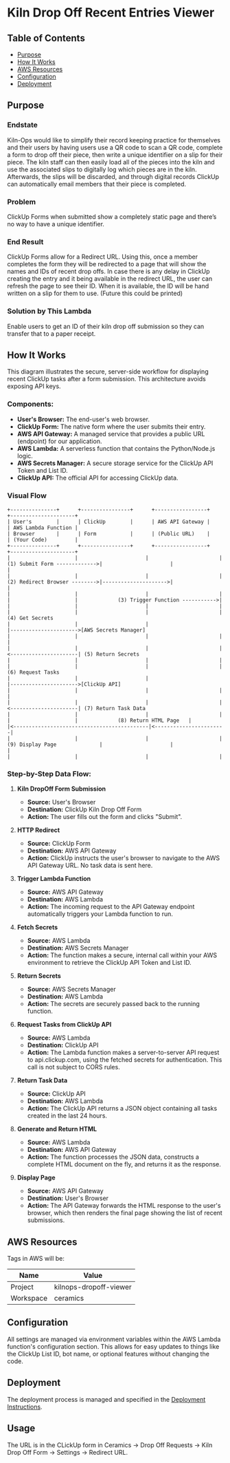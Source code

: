 # Kiln Drop Off Recent Entries Viewer

## Table of Contents
- [Purpose](#purpose)
- [How It Works](#how-it-works)
- [AWS Resources](#aws-resources)
- [Configuration](#configuration)
- [Deployment](#deployment)

## Purpose

### Endstate

Kiln-Ops would like to simplify their record keeping practice for themselves and their users by having users use a QR code to scan a QR code, complete a form to drop off their piece, then write a unique identifier on a slip for their piece. The kiln staff can then easily load all of the pieces into the kiln and use the associated slips to digitally log which pieces are in the kiln. Afterwards, the slips will be discarded, and through digital records ClickUp can automatically email members that their piece is completed.

### Problem

ClickUp Forms when submitted show a completely static page and there’s no way to have a unique identifier.

### End Result

ClickUp Forms allow for a Redirect URL. Using this, once a member completes the form they will be redirected to a page that will show the names and IDs of recent drop offs. In case there is any delay in ClickUp creating the entry and it being available in the redirect URL, the user can refresh the page to see their ID. When it is available, the ID will be hand written on a slip for them to use. (Future this could be printed)

### Solution by This Lambda

Enable users to get an ID of their kiln drop off submission so they can transfer that to a paper receipt.

## How It Works

This diagram illustrates the secure, server-side workflow for displaying recent ClickUp tasks after a form submission. This architecture avoids exposing API keys.

### Components:

-   **User's Browser:** The end-user's web browser.
-   **ClickUp Form:** The native form where the user submits their entry.
-   **AWS API Gateway:** A managed service that provides a public URL (endpoint) for our application.
-   **AWS Lambda:** A serverless function that contains the Python/Node.js logic.
-   **AWS Secrets Manager:** A secure storage service for the ClickUp API Token and List ID.
-   **ClickUp API:** The official API for accessing ClickUp data.

### Visual Flow

```
+---------------+      +----------------+      +-----------------+      +---------------------+
| User's        |      | ClickUp        |      | AWS API Gateway |      | AWS Lambda Function |
| Browser       |      | Form           |      | (Public URL)    |      | (Your Code)         |
+---------------+      +----------------+      +-----------------+      +---------------------+
|                     |                      |                       |
(1) Submit Form ------------->|                      |                       |
|                     |                      |                       |
(2) Redirect Browser -------->|--------------------->|                       |
|                     |                      |                       |
|                     |             (3) Trigger Function ----------->|
|                     |                      |                       |
|                     |                      |                       | (4) Get Secrets
|                     |                      |                       |---------------------->[AWS Secrets Manager]
|                     |                      |                       |                      |
|                     |                      |                       |<----------------------| (5) Return Secrets
|                     |                      |                       |
|                     |                      |                       | (6) Request Tasks
|                     |                      |                       |---------------------->[ClickUp API]
|                     |                      |                       |                      |
|                     |                      |                       |<----------------------| (7) Return Task Data
|                     |                      |                       |
|                     |             (8) Return HTML Page   |
|<--------------------------------------------|<-----------------------|
|                     |                      |                       |
(9) Display Page              |                      |                       |
|                     |                      |                       |
```

### Step-by-Step Data Flow:

1.  **Kiln DropOff Form Submission**
    * **Source:** User's Browser
    * **Destination:** ClickUp Kiln Drop Off Form
    * **Action:** The user fills out the form and clicks "Submit".

2.  **HTTP Redirect**
    * **Source:** ClickUp Form
    * **Destination:** AWS API Gateway
    * **Action:** ClickUp instructs the user's browser to navigate to the AWS API Gateway URL. No task data is sent here.

3.  **Trigger Lambda Function**
    * **Source:** AWS API Gateway
    * **Destination:** AWS Lambda
    * **Action:** The incoming request to the API Gateway endpoint automatically triggers your Lambda function to run.

4.  **Fetch Secrets**
    * **Source:** AWS Lambda
    * **Destination:** AWS Secrets Manager
    * **Action:** The function makes a secure, internal call within your AWS environment to retrieve the ClickUp API Token and List ID.

5.  **Return Secrets**
    * **Source:** AWS Secrets Manager
    * **Destination:** AWS Lambda
    * **Action:** The secrets are securely passed back to the running function.

6.  **Request Tasks from ClickUp API**
    * **Source:** AWS Lambda
    * **Destination:** ClickUp API
    * **Action:** The Lambda function makes a server-to-server API request to api.clickup.com, using the fetched secrets for authentication. This call is not subject to CORS rules.

7.  **Return Task Data**
    * **Source:** ClickUp API
    * **Destination:** AWS Lambda
    * **Action:** The ClickUp API returns a JSON object containing all tasks created in the last 24 hours.

8.  **Generate and Return HTML**
    * **Source:** AWS Lambda
    * **Destination:** AWS API Gateway
    * **Action:** The function processes the JSON data, constructs a complete HTML document on the fly, and returns it as the response.

9.  **Display Page**
    * **Source:** AWS API Gateway
    * **Destination:** User's Browser
    * **Action:** The API Gateway forwards the HTML response to the user's browser, which then renders the final page showing the list of recent submissions.

## AWS Resources

Tags in AWS will be:

| Name      | Value                  |
|-----------|------------------------|
| Project   | kilnops-dropoff-viewer |
| Workspace | ceramics               |

## Configuration

All settings are managed via environment variables within the AWS Lambda function's configuration section. This allows for easy updates to things like the ClickUp List ID, bot name, or optional features without changing the code.


## Deployment

The deployment process is managed and specified in the [Deployment Instructions](/docs/Deploying.md).

## Usage

The URL is in the CLickUp form in Ceramics -> Drop Off Requests -> Kiln Drop Off Form -> Settings -> Redirect URL.